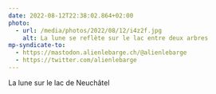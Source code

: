 ```yaml
---
date: 2022-08-12T22:38:02.864+02:00
photo:
  - url: /media/photos/2022/08/12/i4z2f.jpg
    alt: La lune se reflète sur le lac entre deux arbres
mp-syndicate-to:
  - https://mastodon.alienlebarge.ch/@alienlebarge
  - https://twitter.com/alienlebarge
---
```

La lune sur le lac de Neuchâtel 
